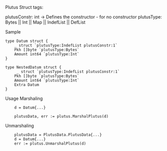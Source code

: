 Plutus Struct tags:

plutusConstr: int -> Defines the constructor - for no constructor
plutusType: Bytes || Int || Map || IndefList || DefList




Sample
```
type Datum struct {
    _ struct `plutusType:IndefList plutusConstr:1`
    Pkh []byte `plutusType:Bytes`
    Amount int64 `plutusType:Int`
}

type NestedDatum struct {
     _ struct `plutusType:IndefList plutusConstr:1`
    Pkh []byte `plutusType:Bytes`
    Amount int64 `plutusType:Int`
    Extra Datum
}

```



Usage
Marshaling
```
    d = Datum{...}

    plutusData, err := plutus.MarshalPlutus(d)
```
Unmarshaling
```
    plutusData = PlutusData.PlutusData{...}
    d = Datum{...}
    err := plutus.UnmarshalPlutus(d)

```
